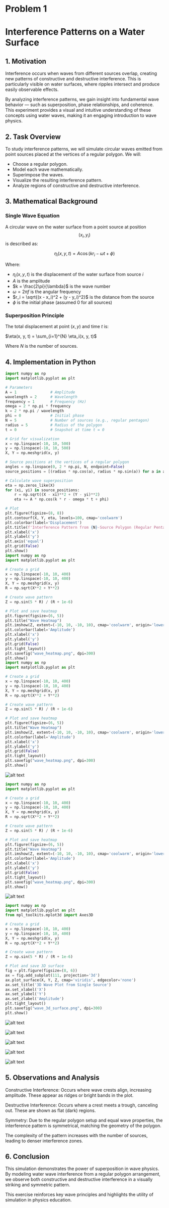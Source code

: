 # Problem 1
# Interference Patterns on a Water Surface

## 1. Motivation

Interference occurs when waves from different sources overlap, creating new patterns of constructive and destructive interference. This is particularly visible on water surfaces, where ripples intersect and produce easily observable effects.

By analyzing interference patterns, we gain insight into fundamental wave behavior — such as superposition, phase relationships, and coherence. This experiment provides a visual and intuitive understanding of these concepts using water waves, making it an engaging introduction to wave physics.

## 2. Task Overview

To study interference patterns, we will simulate circular waves emitted from point sources placed at the vertices of a regular polygon. We will:

- Choose a regular polygon.
- Model each wave mathematically.
- Superimpose the waves.
- Visualize the resulting interference pattern.
- Analyze regions of constructive and destructive interference.

## 3. Mathematical Background

### Single Wave Equation

A circular wave on the water surface from a point source at position $$(x_i, y_i)$$ is described as:

$$
\eta_i(x, y, t) = A \cos(k r_i - \omega t + \phi)
$$

Where:

- $\eta_i(x, y, t)$ is the displacement of the water surface from source $i$  
- $A$ is the amplitude  
- $k = \frac{2\pi}{\lambda}$ is the wave number  
- $\omega = 2\pi f$ is the angular frequency  
- $r_i = \sqrt{(x - x_i)^2 + (y - y_i)^2}$ is the distance from the source  
- $\phi$ is the initial phase (assumed 0 for all sources)

### Superposition Principle

The total displacement at point $(x, y)$ and time $t$ is:

$\eta(x, y, t) = \sum_{i=1}^{N} \eta_i(x, y, t)$

Where $N$ is the number of sources.

## 4. Implementation in Python

```python
import numpy as np
import matplotlib.pyplot as plt

# Parameters
A = 1               # Amplitude
wavelength = 2      # Wavelength
frequency = 1       # Frequency (Hz)
omega = 2 * np.pi * frequency
k = 2 * np.pi / wavelength
phi = 0             # Initial phase
N = 5               # Number of sources (e.g., regular pentagon)
radius = 5          # Radius of the polygon
t = 0               # Snapshot at time t = 0

# Grid for visualization
x = np.linspace(-10, 10, 500)
y = np.linspace(-10, 10, 500)
X, Y = np.meshgrid(x, y)

# Source positions at the vertices of a regular polygon
angles = np.linspace(0, 2 * np.pi, N, endpoint=False)
source_positions = [(radius * np.cos(a), radius * np.sin(a)) for a in angles]

# Calculate wave superposition
eta = np.zeros_like(X)
for (xi, yi) in source_positions:
    r = np.sqrt((X - xi)**2 + (Y - yi)**2)
    eta += A * np.cos(k * r - omega * t + phi)

# Plot
plt.figure(figsize=(8, 8))
plt.contourf(X, Y, eta, levels=100, cmap='coolwarm')
plt.colorbar(label='Displacement')
plt.title(f'Interference Pattern from {N}-Source Polygon (Regular Pentagon)')
plt.xlabel('x')
plt.ylabel('y')
plt.axis('equal')
plt.grid(False)
plt.show()
import numpy as np
import matplotlib.pyplot as plt

# Create a grid
x = np.linspace(-10, 10, 400)
y = np.linspace(-10, 10, 400)
X, Y = np.meshgrid(x, y)
R = np.sqrt(X**2 + Y**2)

# Create wave pattern
Z = np.sin(5 * R) / (R + 1e-6)

# Plot and save heatmap
plt.figure(figsize=(6, 5))
plt.title("Wave Heatmap")
plt.imshow(Z, extent=(-10, 10, -10, 10), cmap='coolwarm', origin='lower')
plt.colorbar(label='Amplitude')
plt.xlabel('x')
plt.ylabel('y')
plt.grid(False)
plt.tight_layout()
plt.savefig("wave_heatmap.png", dpi=300)
plt.show()
import numpy as np
import matplotlib.pyplot as plt

# Create a grid
x = np.linspace(-10, 10, 400)
y = np.linspace(-10, 10, 400)
X, Y = np.meshgrid(x, y)
R = np.sqrt(X**2 + Y**2)

# Create wave pattern
Z = np.sin(5 * R) / (R + 1e-6)

# Plot and save heatmap
plt.figure(figsize=(6, 5))
plt.title("Wave Heatmap")
plt.imshow(Z, extent=(-10, 10, -10, 10), cmap='coolwarm', origin='lower')
plt.colorbar(label='Amplitude')
plt.xlabel('x')
plt.ylabel('y')
plt.grid(False)
plt.tight_layout()
plt.savefig("wave_heatmap.png", dpi=300)
plt.show()
```

![alt text](Untitled.png)

```python
import numpy as np
import matplotlib.pyplot as plt

# Create a grid
x = np.linspace(-10, 10, 400)
y = np.linspace(-10, 10, 400)
X, Y = np.meshgrid(x, y)
R = np.sqrt(X**2 + Y**2)

# Create wave pattern
Z = np.sin(5 * R) / (R + 1e-6)

# Plot and save heatmap
plt.figure(figsize=(6, 5))
plt.title("Wave Heatmap")
plt.imshow(Z, extent=(-10, 10, -10, 10), cmap='coolwarm', origin='lower')
plt.colorbar(label='Amplitude')
plt.xlabel('x')
plt.ylabel('y')
plt.grid(False)
plt.tight_layout()
plt.savefig("wave_heatmap.png", dpi=300)
plt.show()
``` 

![alt text](Untitled-1.png)

```python
import numpy as np
import matplotlib.pyplot as plt
from mpl_toolkits.mplot3d import Axes3D

# Create a grid
x = np.linspace(-10, 10, 400)
y = np.linspace(-10, 10, 400)
X, Y = np.meshgrid(x, y)
R = np.sqrt(X**2 + Y**2)

# Create wave pattern
Z = np.sin(5 * R) / (R + 1e-6)

# Plot and save 3D surface
fig = plt.figure(figsize=(8, 6))
ax = fig.add_subplot(111, projection='3d')
ax.plot_surface(X, Y, Z, cmap='viridis', edgecolor='none')
ax.set_title('3D Wave Plot from Single Source')
ax.set_xlabel('X')
ax.set_ylabel('Y')
ax.set_zlabel('Amplitude')
plt.tight_layout()
plt.savefig("wave_3d_surface.png", dpi=300)
plt.show()
```

![alt text](Untitled-2.png)

![alt text](one_source_interference-1.gif)

![alt text](2_source_interference.gif)

![alt text](triangle_wave_interference.gif)

![alt text](pentagon_wave_interference.gif)

## 5. Observations and Analysis

Constructive Interference: Occurs where wave crests align, increasing amplitude. These appear as ridges or bright bands in the plot.

Destructive Interference: Occurs where a crest meets a trough, canceling out. These are shown as flat (dark) regions.

Symmetry: Due to the regular polygon setup and equal wave properties, the interference pattern is symmetrical, matching the geometry of the polygon.

The complexity of the pattern increases with the number of sources, leading to denser interference zones.

## 6. Conclusion

This simulation demonstrates the power of superposition in wave physics. By modeling water wave interference from a regular polygon arrangement, we observe both constructive and destructive interference in a visually striking and symmetric pattern.

This exercise reinforces key wave principles and highlights the utility of simulation in physics education.